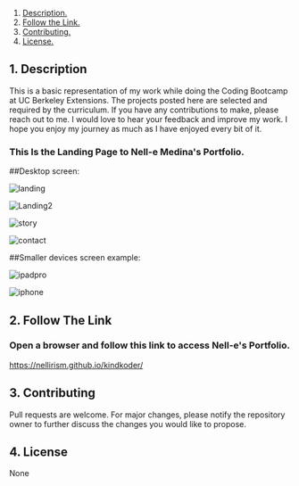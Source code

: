 1. [ Description. ](#desc)
2. [ Follow the Link. ](#urlz)
3. [ Contributing. ](#contributing)
4. [ License. ](#license)

<a name="desc"></a>
## 1. Description

This is a basic representation of my work while doing the Coding Bootcamp at UC Berkeley Extensions. The projects posted here are selected and required by the curriculum. 
If you have any contributions to make, please reach out to me. I would love to hear your feedback and improve my work. I hope you enjoy my journey as much as I have enjoyed every bit of it.  

### This Is the Landing Page to Nell-e Medina's Portfolio.


##Desktop screen:

![landing](https://user-images.githubusercontent.com/71202250/124372674-f4528b00-dc40-11eb-8f8b-0eb7fdb8a6c5.JPG)

![Landing2](https://user-images.githubusercontent.com/71202250/124372676-f74d7b80-dc40-11eb-8e89-e0ef5f0ef7c6.JPG)

![story](https://user-images.githubusercontent.com/71202250/124372681-fae10280-dc40-11eb-9394-158f372c466c.jpg)

![contact](https://user-images.githubusercontent.com/71202250/124372682-fe748980-dc40-11eb-8858-2648b080cfa5.JPG)


##Smaller devices screen example:

![ipadpro](https://user-images.githubusercontent.com/71202250/124372726-61feb700-dc41-11eb-978f-9780948efb5e.JPG)

![iphone](https://user-images.githubusercontent.com/71202250/124373300-17336e00-dc46-11eb-85df-63c95ee33b12.JPG)



<a name="urlz"></a>
## 2. Follow The Link

### Open a browser and follow this link to access Nell-e's Portfolio.


https://nellirism.github.io/kindkoder/


<a name="contributing"></a>
## 3. Contributing
Pull requests are welcome. For major changes, please notify the repository owner to further discuss the changes you would like to propose. 

<a name="license"></a>
## 4. License
None

